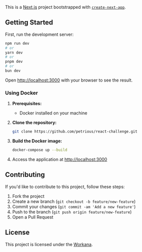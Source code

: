 This is a [Next.js](https://nextjs.org/) project bootstrapped with [`create-next-app`](https://github.com/vercel/next.js/tree/canary/packages/create-next-app).

## Getting Started

First, run the development server:

```bash
npm run dev
# or
yarn dev
# or
pnpm dev
# or
bun dev
```

Open [http://localhost:3000](http://localhost:3000) with your browser to see the result.



### Using Docker

1. **Prerequisites:**
   - Docker installed on your machine

2. **Clone the repository:**
   ```bash
   git clone https://github.com/petrious/react-challenge.git
   ```

3. **Build the Docker image:**
   ```bash
   docker-compose up --build
   ```

5. Access the application at [http://localhost:3000](http://localhost:3000)

## Contributing

If you'd like to contribute to this project, follow these steps:

1. Fork the project
2. Create a new branch (`git checkout -b feature/new-feature`)
3. Commit your changes (`git commit -am 'Add a new feature'`)
4. Push to the branch (`git push origin feature/new-feature`)
5. Open a Pull Request

## License

This project is licensed under the [Workana](LICENSE).
